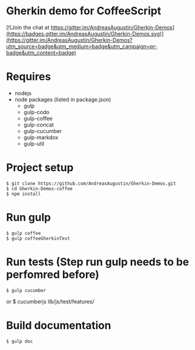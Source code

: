 Gherkin demo for CoffeeScript
========

[![Join the chat at https://gitter.im/AndreasAugustin/Gherkin-Demos](https://badges.gitter.im/AndreasAugustin/Gherkin-Demos.svg)](https://gitter.im/AndreasAugustin/Gherkin-Demos?utm_source=badge&utm_medium=badge&utm_campaign=pr-badge&utm_content=badge)

# Requires
- nodejs
- node packages (listed in package.json)
    - gulp
    - gulp-codo
    - gulp-coffee
    - gulp-concat
    - gulp-cucumber
    - gulp-markdox
    - gulp-util

# Project setup
    $ git clone https://github.com/AndreasAugustin/Gherkin-Demos.git
    $ cd Gherkin-Demos-coffee
    $ npm install
    
# Run gulp
    $ gulp coffee
    $ gulp coffeeGherkinTest
    
# Run tests (Step run gulp needs to be perfomred before)
    $ gulp cucumber
or
    $ cucumberjs lib/js/test/features/
    
# Build documentation
    $ gulp doc

